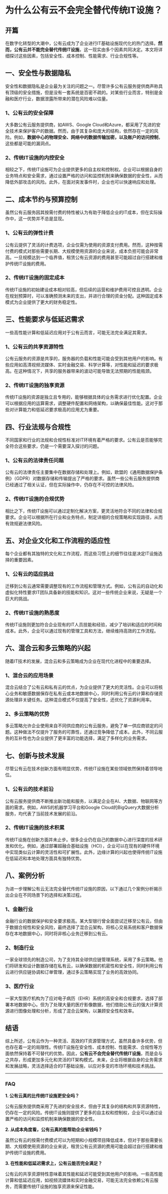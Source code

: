 # 为什么公有云不会完全替代传统IT设施？


## 开篇

在数字化转型的大潮中，公有云成为了企业进行IT基础设施现代化的热门选择。**然而，公有云并不能完全替代传统IT设施**，这一现实由多个因素共同决定。本文将详细探讨这些因素，包括安全性、成本控制、性能需求、行业合规性等。

## 一、安全性与数据隐私

安全性和数据隐私是企业最为关注的问题之一。尽管许多公有云服务提供商声称具有顶级的安全措施，但是没有一套系统是百密不疏的。对某些行业而言，特别是金融和医疗行业，数据泄露所带来的潜在风险难以估量。

### 1、公有云的安全保障

大多数公有云服务提供商，如AWS、Google Cloud和Azure，都采用了先进的安全技术来保护客户的数据。然而，由于其复杂和庞大的结构，依然存在一定的风险。例如，**数据中心的物理安全、网络中的数据传输加密，以及账户的访问控制**，这些都是可能的漏洞点。

### 2、传统IT设施的内控安全

相较之下，传统IT设施可为企业提供更多的自主权和控制权。企业可以根据自身的业务特点和安全需求，通过设置严格的访问和监控机制来确保数据的安全性，从而降低外部攻击的风险。此外，在面对突发事件时，企业也可以快速响应和处理。

## 二、成本节约与预算控制

虽然公有云服务因其按需付费的特性被认为有助于降低企业的IT成本，但在实际操作中，这一优势并不总是显现。

### 1、公有云的弹性计费

公有云提供了灵活的计费选项，企业仅需为使用的资源支付费用。然而，这种按需付费的模式对那些需要长期、大规模使用资源的企业来说，成本负担可能会非常高。一旦规模达到一个临界值，租赁公有云资源的费用甚至可能超过自行搭建和维护传统IT设施的费用。

### 2、传统IT设施的固定成本

传统IT设施的初始建设成本相对较高，但后续的运营和维护费用可控且透明。企业在规划预算时，可以准确预测未来的支出，并进行合理的资金分配。这种固定成本模式为企业提供了更大的财务稳定性。

## 三、性能要求与低延迟需求

一些高性能计算和低延迟应用对于公有云而言，可能无法完全满足其需求。

### 1、公有云的共享资源特性

公有云服务的资源是共享的，服务器的负载和性能可能会受到其他用户的影响。有些应用如高清视频流媒体、实时金融交易、科学计算等，对性能和延迟的要求极高。在这种情况下，共享的服务器带来的波动可能导致无法预期的性能瓶颈。

### 2、传统IT设施的独享资源

传统IT设施的资源是独立且专用的，能够根据具体的业务需求进行优化配置。企业可以根据应用的运算需求，调整硬件配置和网络架构，以确保最佳性能。这对于那些对计算能力和低延迟要求极高的应用尤为重要。

## 四、行业法规与合规性

不同国家和行业的法规和合规性标准对IT环境有着严格的要求。公有云是否能够完全符合这些要求，仍是一个需要深入探讨的问题。

### 1、公有云的法律责任问题

公有云的法律责任主要集中在数据存储和处理上。例如，欧盟的《通用数据保护条例》（GDPR）对数据存储和传输提出了严格的要求。虽然一些公有云服务提供商已经通过了相关认证，但在实际操作中，仍存在不可控的法律风险。

### 2、传统IT设施的合规优势

相比之下，传统IT设施可以通过定制化解决方案，更灵活地符合不同的法律和合规要求。企业可以根据所在行业和业务特点，制定详细的合规策略和实现路径，从而有效规避法律风险。

## 五、对企业文化和工作流程的适应性

每个企业都有其独特的文化和工作流程，而这些习惯上的细节往往是决定IT设施选择的重要因素。

### 1、公有云的适应挑战

迁移到公有云通常需要调整现有的工作流程和管理方式。例如，公有云的自动化和虚拟化特性要求IT团队具备新的技能和知识。这对一些传统企业来说，无疑是一个巨大的挑战。

### 2、传统IT设施的熟悉度

传统IT设施则更加符合企业现有的IT人员技能和经验，减少了培训和适应的时间和成本。此外，企业可以通过现有的管理工具和方法，继续维持高效的工作流程。

## 六、混合云和多云策略的兴起

随着IT技术的发展，混合云和多云策略成为企业在现代化进程中的重要选择。

### 1、混合云的应用场景

混合云结合了公有云和私有云的优点，为企业提供了更大的灵活性。企业可以将核心业务和敏感数据保存在私有云或本地数据中心，同时利用公有云的计算和存储资源处理非关键任务。这种混合模式不仅提高了安全性，还优化了资源利用率。

### 2、多云策略的优势

多云策略允许企业使用来自不同供应商的公有云服务，避免了单一供应商锁定的问题。这种做法不仅提升了服务的可靠性，还通过竞争降低了成本。此外，不同云服务的互补性也为企业提供了更丰富的功能选择，满足了多样化的业务需求。

## 七、创新与技术发展

尽管公有云在技术创新方面有明显优势，传统IT设施在某些领域依然保持着领导地位。

### 1、公有云的技术前沿

公有云服务提供商不断推出新功能和服务，以满足企业在AI、大数据、物联网等方面的需求。例如，AWS的机器学习平台和Google Cloud的BigQuery大数据分析服务，均代表了当前技术发展的前沿。

### 2、传统IT设施的技术积累

传统IT设施在创新方面并未止步。很多企业仍在自己的数据中心进行深度的技术研发和优化。例如，通过部署超融合基础设施（HCI），企业可以在现有的硬件环境中实现类似云计算的灵活性和可扩展性。此外，边缘计算的兴起也使得传统IT设施在低延迟和本地处理方面具有独特优势。

## 八、案例分析

为进一步理解公有云无法完全替代传统IT设施的原因，以下通过几个案例分析揭示出企业在不同场景下的选择和决策过程。

### 1、金融行业

金融行业的数据保护和安全要求极高。某大型银行曾全面尝试迁移至公有云，但由于数据合规性和安全风险，最终选择了混合云架构，将核心交易系统和客户数据保存在本地数据中心，同时将非核心业务迁移到公有云。

### 2、制造行业

一家全球领先的制造公司，为了支持其全球供应链管理系统，采用了多云策略。他们将研发和设计数据存储在私有云，以确保数据的机密性和安全性，同时利用公有云进行供应链协调和订单管理，通过多云策略实现了业务的高效协同。

### 3、医疗行业

一家大型医疗机构为了应对电子病历（EHR）系统的高安全和合规要求，选择了部署本地数据中心。但为了处理大量的医疗影像数据，他们借助公有云的强大计算资源进行图像处理和分析，形成了混合云架构，以兼顾安全性和效率。

## 结语

综上所述，公有云作为一种灵活、高效的IT资源管理方式，虽然具备许多优势，但也存在着一定的局限性。传统IT设施在安全性、成本控制、性能需求、合规性等方面依然保持着不可替代的优势。因此，**公有云不会完全替代传统IT设施**，而是会与之共存，形成更加多元化和灵活的IT架构模式。未来，企业将根据自身的业务需求和发展战略，灵活选择适合的IT基础设施，以应对多变的市场环境和技术挑战。

---

### FAQ

**1. 公有云真的比传统IT设施更安全吗？**

公有云服务提供商采用了先进的安全技术，但由于其复杂的结构和共享资源特性，仍存在一定的风险。传统IT设施则提供了更多的自主权和控制权，企业可以通过设置严格的访问和监控机制来确保数据的安全性。

**2. 从成本角度看，公有云真的能帮助企业省钱吗？**

虽然公有云的按需付费模式可以为短期和小规模项目降低成本，但对于那些需要长期、大规模使用资源的企业来说，租赁公有云资源的费用可能会超过自行搭建和维护传统IT设施的费用。

**3. 在性能和低延迟需求上，公有云能否完全满足？**

公有云的共享资源特性意味着其性能和延迟可能受到其他用户的影响。一些高性能计算和低延迟应用，如视频流媒体和实时金融交易，可能无法完全依赖公有云服务，而需要传统IT设施的独享资源来保证性能。